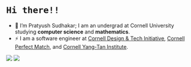 # `Hi there!!`
- 👋 I’m Pratyush Sudhakar; I am an undergrad at Cornell University studying <strong>computer science</strong> and <strong>mathematics</strong>.
- ⚡ I am a software engineer at [Cornell Design & Tech Initiative](https://www.cornelldti.org/), [Cornell Perfect Match](https://perfectmatch.ai/), and [Cornell Yang-Tan Institute](https://www.yti.cornell.edu/).

<div display="flex">
  <img src = "https://github-readme-stats.vercel.app/api/top-langs/?username=pratyush1712&private=true&theme=merko">
  <img src = "https://github-readme-stats.vercel.app/api?username=pratyush1712&count_private=true&show_icons=true&theme=merko">
</div>
